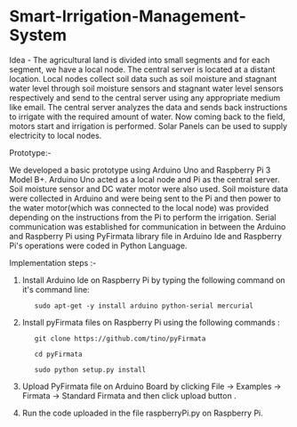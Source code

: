 # Smart-Irrigation-Management-System
Idea - The agricultural land is divided into small segments and for each segment, we have a local node. The central server is located at a distant location. Local nodes collect soil data such as soil moisture and stagnant water level through soil moisture sensors and stagnant water level sensors respectively and send to the central server using any appropriate medium like email. The central server analyzes the data and sends back instructions to irrigate with the required amount of water. Now coming back to the field, motors start and irrigation is performed. Solar Panels can be used to supply electricity to local nodes.

Prototype:-

We developed a basic prototype using Arduino Uno and Raspberry Pi 3 Model B+. Arduino Uno acted as a local node and Pi as the central server. Soil moisture sensor and DC water motor were also used. Soil moisture data were collected in Arduino and were being sent to the Pi and then power to the water motor(which was connected to the local node) was provided depending on the instructions from the Pi to perform the irrigation. Serial communication was established for communication in between the Arduino and Raspberry Pi using PyFirmata library file in Arduino Ide and Raspberry Pi's operations were coded in Python Language.


Implementation steps :-

1) Install Arduino Ide on Raspberry Pi by typing the following command on it's command line:

          sudo apt-get -y install arduino python-serial mercurial

2) Install pyFirmata files on Raspberry Pi using the following commands :

          git clone https://github.com/tino/pyFirmata

          cd pyFirmata

          sudo python setup.py install

3) Upload PyFirmata file on Arduino Board  by clicking File -> Examples ->  Firmata -> Standard Firmata and then click upload button .

4) Run the code uploaded in the file raspberryPi.py on Raspberry Pi.









